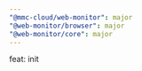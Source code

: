 ```yaml
---
"@mmc-cloud/web-monitor": major
"@web-monitor/browser": major
"@web-monitor/core": major
---
```


feat: init
